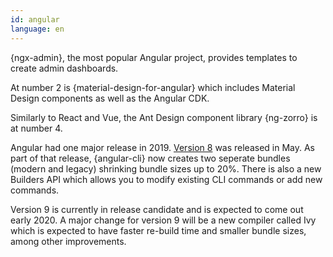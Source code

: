 ```yaml
---
id: angular
language: en
---
```


{ngx-admin}, the most popular Angular project, provides templates to create admin dashboards.

At number 2 is {material-design-for-angular} which includes Material Design components as well as the Angular CDK.

Similarly to React and Vue, the Ant Design component library {ng-zorro} is at number 4.

Angular had one major release in 2019. [Version 8](https://blog.angular.io/version-8-of-angular-smaller-bundles-cli-apis-and-alignment-with-the-ecosystem-af0261112a27) was released in May. As part of that release, {angular-cli} now creates two seperate bundles (modern and legacy) shrinking bundle sizes up to 20%. There is also a new Builders API which allows you to modify existing CLI commands or add new commands.

Version 9 is currently in release candidate and is expected to come out early 2020. A major change for version 9 will be a new compiler called Ivy which is expected to have faster re-build time and smaller bundle sizes, among other improvements.
